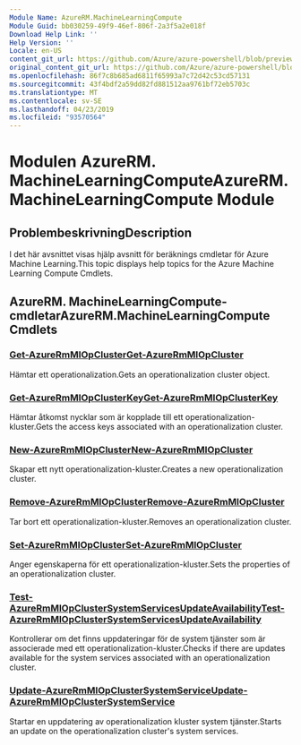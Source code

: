 ```yaml
---
Module Name: AzureRM.MachineLearningCompute
Module Guid: bb030259-49f9-46ef-806f-2a3f5a2e018f
Download Help Link: ''
Help Version: ''
Locale: en-US
content_git_url: https://github.com/Azure/azure-powershell/blob/preview/src/ResourceManager/MachineLearningCompute/Commands.MachineLearningCompute/help/AzureRM.MachineLearningCompute.md
original_content_git_url: https://github.com/Azure/azure-powershell/blob/preview/src/ResourceManager/MachineLearningCompute/Commands.MachineLearningCompute/help/AzureRM.MachineLearningCompute.md
ms.openlocfilehash: 86f7c8b685ad6811f65993a7c72d42c53cd57131
ms.sourcegitcommit: 43f4bdf2a59dd82fd881512aa9761bf72eb5703c
ms.translationtype: MT
ms.contentlocale: sv-SE
ms.lasthandoff: 04/23/2019
ms.locfileid: "93570564"
---
```

# <span data-ttu-id="769a3-101">Modulen AzureRM. MachineLearningCompute</span><span class="sxs-lookup"><span data-stu-id="769a3-101">AzureRM.MachineLearningCompute Module</span></span>
## <span data-ttu-id="769a3-102">Problembeskrivning</span><span class="sxs-lookup"><span data-stu-id="769a3-102">Description</span></span>
<span data-ttu-id="769a3-103">I det här avsnittet visas hjälp avsnitt för beräknings cmdletar för Azure Machine Learning.</span><span class="sxs-lookup"><span data-stu-id="769a3-103">This topic displays help topics for the Azure Machine Learning Compute Cmdlets.</span></span>

## <span data-ttu-id="769a3-104">AzureRM. MachineLearningCompute-cmdletar</span><span class="sxs-lookup"><span data-stu-id="769a3-104">AzureRM.MachineLearningCompute Cmdlets</span></span>
### [<span data-ttu-id="769a3-105">Get-AzureRmMlOpCluster</span><span class="sxs-lookup"><span data-stu-id="769a3-105">Get-AzureRmMlOpCluster</span></span>](Get-AzureRmMlOpCluster.md)
<span data-ttu-id="769a3-106">Hämtar ett operationalization.</span><span class="sxs-lookup"><span data-stu-id="769a3-106">Gets an operationalization cluster object.</span></span>

### [<span data-ttu-id="769a3-107">Get-AzureRmMlOpClusterKey</span><span class="sxs-lookup"><span data-stu-id="769a3-107">Get-AzureRmMlOpClusterKey</span></span>](Get-AzureRmMlOpClusterKey.md)
<span data-ttu-id="769a3-108">Hämtar åtkomst nycklar som är kopplade till ett operationalization-kluster.</span><span class="sxs-lookup"><span data-stu-id="769a3-108">Gets the access keys associated with an operationalization cluster.</span></span>

### [<span data-ttu-id="769a3-109">New-AzureRmMlOpCluster</span><span class="sxs-lookup"><span data-stu-id="769a3-109">New-AzureRmMlOpCluster</span></span>](New-AzureRmMlOpCluster.md)
<span data-ttu-id="769a3-110">Skapar ett nytt operationalization-kluster.</span><span class="sxs-lookup"><span data-stu-id="769a3-110">Creates a new operationalization cluster.</span></span>

### [<span data-ttu-id="769a3-111">Remove-AzureRmMlOpCluster</span><span class="sxs-lookup"><span data-stu-id="769a3-111">Remove-AzureRmMlOpCluster</span></span>](Remove-AzureRmMlOpCluster.md)
<span data-ttu-id="769a3-112">Tar bort ett operationalization-kluster.</span><span class="sxs-lookup"><span data-stu-id="769a3-112">Removes an operationalization cluster.</span></span>

### [<span data-ttu-id="769a3-113">Set-AzureRmMlOpCluster</span><span class="sxs-lookup"><span data-stu-id="769a3-113">Set-AzureRmMlOpCluster</span></span>](Set-AzureRmMlOpCluster.md)
<span data-ttu-id="769a3-114">Anger egenskaperna för ett operationalization-kluster.</span><span class="sxs-lookup"><span data-stu-id="769a3-114">Sets the properties of an operationalization cluster.</span></span>

### [<span data-ttu-id="769a3-115">Test-AzureRmMlOpClusterSystemServicesUpdateAvailability</span><span class="sxs-lookup"><span data-stu-id="769a3-115">Test-AzureRmMlOpClusterSystemServicesUpdateAvailability</span></span>](Test-AzureRmMlOpClusterSystemServicesUpdateAvailability.md)
<span data-ttu-id="769a3-116">Kontrollerar om det finns uppdateringar för de system tjänster som är associerade med ett operationalization-kluster.</span><span class="sxs-lookup"><span data-stu-id="769a3-116">Checks if there are updates available for the system services associated with an operationalization cluster.</span></span>

### [<span data-ttu-id="769a3-117">Update-AzureRmMlOpClusterSystemService</span><span class="sxs-lookup"><span data-stu-id="769a3-117">Update-AzureRmMlOpClusterSystemService</span></span>](Update-AzureRmMlOpClusterSystemService.md)
<span data-ttu-id="769a3-118">Startar en uppdatering av operationalization kluster system tjänster.</span><span class="sxs-lookup"><span data-stu-id="769a3-118">Starts an update on the operationalization cluster's system services.</span></span>

